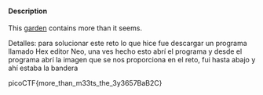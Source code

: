 

#### Description

This [garden](https://jupiter.challenges.picoctf.org/static/43c4743b3946f427e883f6b286f47467/garden.jpg) contains more than it seems.


Detalles: para solucionar este reto lo que hice fue descargar un programa llamado Hex editor Neo, una ves hecho esto abrí el programa y desde el programa abrí la imagen que se nos proporciona en el reto, fui hasta abajo y ahí estaba la bandera 


picoCTF{more_than_m33ts_the_3y3657BaB2C}